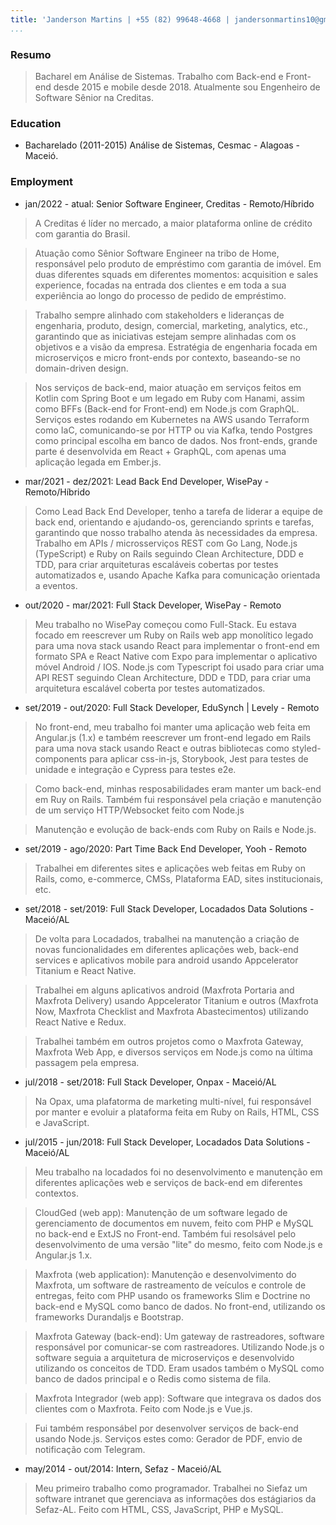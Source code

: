 ```yaml
---
title: 'Janderson Martins | +55 (82) 99648-4668 | jandersonmartins10@gmail.com'
...
```


### Resumo

> Bacharel em Análise de Sistemas. Trabalho com Back-end e Front-end desde 2015 e mobile desde 2018. Atualmente sou Engenheiro de Software Sênior na Creditas.

### Education 

- Bacharelado (2011-2015) Análise de Sistemas, Cesmac - Alagoas - Maceió.

### Employment 

- jan/2022 - atual: Senior Software Engineer, Creditas - Remoto/Híbrido

> A Creditas é líder no mercado, a maior plataforma online de crédito com garantia do Brasil. 

> Atuação como Sênior Software Engineer na tribo de Home, responsável pelo produto de empréstimo com garantia de imóvel. Em duas diferentes squads em diferentes momentos: acquisition e sales experience, focadas na entrada dos clientes e em toda a sua experiência ao longo do processo de pedido de empréstimo.

> Trabalho sempre alinhado com stakeholders e lideranças de engenharia, produto, design, comercial, marketing, analytics, etc., garantindo que as iniciativas estejam sempre alinhadas com os objetivos e a visão da empresa.
Estratégia de engenharia focada em microserviços e micro front-ends por contexto, baseando-se no domain-driven design.

> Nos serviços de back-end, maior atuação em serviços feitos em Kotlin com Spring Boot e um legado em Ruby com Hanami, assim como BFFs (Back-end for Front-end) em Node.js com GraphQL. Serviços estes rodando em Kubernetes na AWS usando Terraform como IaC, comunicando-se por HTTP ou via Kafka, tendo Postgres como principal escolha em banco de dados. Nos front-ends, grande parte é desenvolvida em React + GraphQL, com apenas uma aplicação legada em Ember.js.

- mar/2021 - dez/2021: Lead Back End Developer, WisePay - Remoto/Híbrido


> Como Lead Back End Developer, tenho a tarefa de liderar a equipe de back end, orientando e ajudando-os, gerenciando sprints e tarefas, garantindo que nosso trabalho atenda às necessidades da empresa. Trabalho em APIs / microsserviços REST com Go Lang, Node.js (TypeScript) e Ruby on Rails seguindo Clean Architecture, DDD e TDD, para criar arquiteturas escaláveis cobertas por testes automatizados e, usando Apache Kafka para comunicação orientada a eventos.


- out/2020 - mar/2021: Full Stack Developer, WisePay - Remoto

> Meu trabalho no WisePay começou como Full-Stack. Eu estava focado em reescrever um Ruby on Rails web app monolítico legado para uma nova stack usando React para implementar o front-end em formato SPA e React Native com Expo para implementar o aplicativo móvel Android / IOS. Node.js com Typescript foi usado para criar uma API REST seguindo Clean Architecture, DDD e TDD, para criar uma arquitetura escalável coberta por testes automatizados. 

- set/2019 - out/2020: Full Stack Developer, EduSynch | Levely - Remoto

> No front-end, meu trabalho foi manter uma aplicação web feita em Angular.js (1.x) e também reescrever um front-end legado em Rails para uma nova stack usando React e outras bibliotecas como styled-components para aplicar css-in-js, Storybook, Jest para testes de unidade e integração e Cypress para testes e2e.

> Como back-end, minhas resposabilidades eram manter um back-end em Ruy on Rails. Também fui responsável pela criação e manutenção de um serviço HTTP/Websocket feito com Node.js

> Manutenção e evolução de back-ends com Ruby on Rails e Node.js.

- set/2019 - ago/2020: Part Time Back End Developer, Yooh - Remoto

> Trabalhei em diferentes sites e aplicações web feitas em Ruby on Rails, como, e-commerce, CMSs, Plataforma EAD, sites institucionais, etc.

- set/2018 - set/2019: Full Stack Developer, Locadados Data Solutions - Maceió/AL

> De volta para Locadados, trabalhei na manutenção a criação de novas funcionalidades em diferentes aplicações web, back-end services e aplicativos mobile para android usando Appcelerator Titanium e React Native.

> Trabalhei em alguns aplicativos android (Maxfrota Portaria and Maxfrota Delivery) usando Appcelerator Titanium e outros (Maxfrota Now, Maxfrota Checklist and Maxfrota Abastecimentos) utilizando React Native e Redux.

> Trabalhei também em outros projetos como o Maxfrota Gateway, Maxfrota Web App, e diversos serviços em Node.js como na última passagem pela empresa.

- jul/2018 - set/2018: Full Stack Developer, Onpax - Maceió/AL

> Na Opax, uma plafatorma de marketing multi-nível, fui responsável por manter e evoluir a plataforma feita em Ruby on Rails, HTML, CSS e JavaScript.

- jul/2015 - jun/2018: Full Stack Developer, Locadados Data Solutions - Maceió/AL

> Meu trabalho na locadados foi no desenvolvimento e manutenção em diferentes aplicações web e serviços de back-end em diferentes contextos.

> CloudGed (web app): Manutenção de um software legado de gerenciamento de documentos em nuvem, feito com PHP e MySQL no back-end e ExtJS no Front-end. Também fui resolsável pelo desenvolvimento de uma versão "lite" do mesmo, feito com Node.js e Angular.js 1.x.

> Maxfrota (web application): Manutenção e desenvolvimento do Maxfrota, um software de rastreamento de veículos e controle de entregas, feito com PHP usando os frameworks Slim e Doctrine no back-end e MySQL como banco de dados. No front-end, utilizando os frameworks Durandaljs e Bootstrap.

> Maxfrota Gateway (back-end): Um gateway de rastreadores, software responsável por comunicar-se com rastreadores. Utilizando Node.js o software seguia a arquitetura de microserviços e desenvolvido utilizando os conceitos de TDD. Eram usados também o MySQL como banco de dados principal e o Redis como sistema de fila.

> Maxfrota Integrador (web app): Software que integrava os dados dos clientes com o Maxfrota. Feito com Node.js e Vue.js.

> Fui também responsábel por desenvolver serviços de back-end usando Node.js. Serviços estes como: Gerador de PDF, envio de notificação com Telegram.

- may/2014 - out/2014: Intern, Sefaz - Maceió/AL

> Meu primeiro trabalho como programador. Trabalhei no Siefaz um software intranet que gerenciava as informações dos estágiarios da Sefaz-AL. Feito com HTML, CSS, JavaScript, PHP e MySQL.
